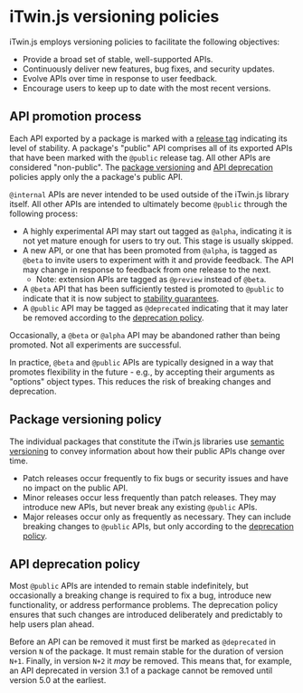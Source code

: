 # iTwin.js versioning policies

iTwin.js employs versioning policies to facilitate the following objectives:

- Provide a broad set of stable, well-supported APIs.
- Continuously deliver new features, bug fixes, and security updates.
- Evolve APIs over time in response to user feedback.
- Encourage users to keep up to date with the most recent versions.

## API promotion process

Each API exported by a package is marked with a [release tag](./docs/learning/guidelines/release-tags-guidelines.md) indicating its level of stability. A package's "public" API comprises all of its exported APIs that have been marked with the `@public` release tag. All other APIs are considered "non-public". The [package versioning](#package-versioning-policy) and [API deprecation](#api-deprecation-policy) policies apply only the a package's public API.

`@internal` APIs are never intended to be used outside of the iTwin.js library itself. All other APIs are intended to ultimately become `@public` through the following process:

- A highly experimental API may start out tagged as `@alpha`, indicating it is not yet mature enough for users to try out. This stage is usually skipped.
- A new API, or one that has been promoted from `@alpha`, is tagged as `@beta` to invite users to experiment with it and provide feedback. The API may change in response to feedback from one release to the next.
  - Note: extension APIs are tagged as `@preview` instead of `@beta`.
- A `@beta` API that has been sufficiently tested is promoted to `@public` to indicate that it is now subject to [stability guarantees](#package-versioning-policy).
- A `@public` API may be tagged as `@deprecated` indicating that it may later be removed according to the [deprecation policy](#api-deprecation-policy).

Occasionally, a `@beta` or `@alpha` API may be abandoned rather than being promoted. Not all experiments are successful.

In practice, `@beta` and `@public` APIs are typically designed in a way that promotes flexibility in the future - e.g., by accepting their arguments as "options" object types. This reduces the risk of breaking changes and deprecation.

## Package versioning policy

The individual packages that constitute the iTwin.js libraries use [semantic versioning](https://semver.org/) to convey information about how their public APIs change over time.

- Patch releases occur frequently to fix bugs or security issues and have no impact on the public API.
- Minor releases occur less frequently than patch releases. They may introduce new APIs, but never break any existing `@public` APIs.
- Major releases occur only as frequently as necessary. They can include breaking changes to `@public` APIs, but only according to the [deprecation policy](#api-deprecation-policy).

## API deprecation policy

Most `@public` APIs are intended to remain stable indefinitely, but occasionally a breaking change is required to fix a bug, introduce new functionality, or address performance problems. The deprecation policy ensures that such changes are introduced deliberately and predictably to help users plan ahead.

Before an API can be removed it must first be marked as `@deprecated` in version `N` of the package. It must remain stable for the duration of version `N+1`. Finally, in version `N+2` it *may* be removed. This means that, for example, an API deprecated in version 3.1 of a package cannot be removed until version 5.0 at the earliest.
